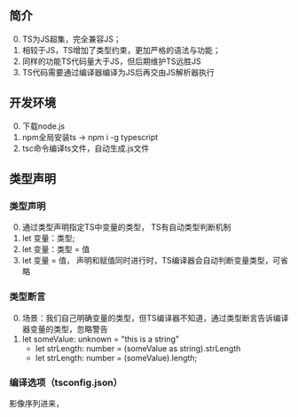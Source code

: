 ## 简介
0. TS为JS超集，完全兼容JS；
1. 相较于JS，TS增加了类型约束，更加严格的语法与功能；
2. 同样的功能TS代码量大于JS，但后期维护TS远胜JS
3. TS代码需要通过编译器编译为JS后再交由JS解析器执行

## 开发环境
0. 下载node.js
1. npm全局安装ts -> npm i -g typescript
2. tsc命令编译ts文件，自动生成.js文件

## 类型声明

### 类型声明
0. 通过类型声明指定TS中变量的类型， TS有自动类型判断机制
0. let 变量：类型;
1. let 变量：类型 = 值
2. let 变量 = 值， 声明和赋值同时进行时，TS编译器会自动判断变量类型，可省略

### 类型断言
0. 场景：我们自己明确变量的类型，但TS编译器不知道，通过类型断言告诉编译器变量的类型，忽略警告
1. let someValue: unknown = "this is a string"
    - let strLength: number = (someValue as string).strLength
    - let strLength: number = (<string>someValue).length;

### 编译选项（tsconfig.json）


影像序列进来，